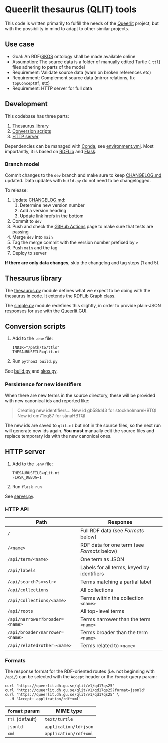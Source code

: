# Queerlit thesaurus (QLIT) tools

This code is written primarily to fulfill the needs of the [Queerlit](https://queerlit.dh.gu.se/) project, but with the possibility in mind to adapt to other similar projects.

## Use case

- Goal: An RDF/[SKOS](https://www.w3.org/2004/02/skos/) ontology shall be made available online
- Assumption: The source data is a folder of manually edited Turtle (`.ttl`) files adhering to parts of the model
- Requirement: Validate source data (warn on broken references etc)
- Requirement: Complement source data (mirror relations, fix `topConceptOf`, etc)
- Requirement: HTTP server for full data

## Development

This codebase has three parts:

1. [Thesaurus library](#thesaurus-library)
2. [Conversion scripts](#conversion-scripts)
3. [HTTP server](#http-server)

Dependencies can be managed with [Conda](https://docs.conda.io/en/latest/), see [environment.yml](./environment.yml). Most importantly, it is based on [RDFLib](https://rdflib.readthedocs.io/en/stable/) and [Flask](https://flask.palletsprojects.com/en/2.1.x/).

### Branch model

Commit changes to the `dev` branch and make sure to keep [CHANGELOG.md](CHANGELOG.md) updated. Data updates with `build.py` do not need to be changelogged.

To release:

1. Update [CHANGELOG.md](CHANGELOG.md):
   1. Determine new version number
   2. Add a version heading
   3. Update link hrefs in the bottom
2. Commit to `dev`
3. Push and check the [GitHub Actions](https://github.com/gu-gridh/queerlit-terms/actions) page to make sure that tests are passing
4. Merge `dev` into `main`
5. Tag the merge commit with the version number prefixed by `v`
6. Push `main` and the tag
7. Deploy to server

**If there are only data changes**, skip the changelog and tag steps (1 and 5).

## Thesaurus library

The [thesaurus.py](qlit/thesaurus.py) module defines what we expect to be doing with the thesaurus in code. It extends the RDFLib [Graph](https://rdflib.readthedocs.io/en/stable/apidocs/rdflib.html#rdflib.graph.Graph) class.

The [simple.py](qlit/simple.py) module redefines this slightly, in order to provide plain-JSON responses for use with the [Queerlit GUI](https://github.com/CDH-DevTeam/queerlit-gui).

## Conversion scripts

1. Add to the `.env` file:
   ```
   INDIR="/path/to/ttls"
   THESAURUSFILE=qlit.nt
   ```
2. Run `python3 build.py`

See [build.py](build.py) and [skos.py](qlit/skos.py).

### Persistence for new identifiers

When there are new terms in the source directory, these will be provided with new canonical ids and reported like:

> Creating new identifiers...
> New id gb58ld43 for stockholmareHBTQI
> New id om71eq87 for sånaHBTQI

The new ids are saved to `qlit.nt` but not in the source files, so the next run will generate new ids again. **You must** manually edit the source files and replace temporary ids with the new canonical ones.

## HTTP server

1. Add to the `.env` file:
   ```
   THESAURUSFILE=qlit.nt
   FLASK_DEBUG=1
   ```
2. Run `flask run`

See [server.py](qlit/server.py).

### HTTP API

| Path                           | Response                                    |
| ------------------------------ | ------------------------------------------- |
| `/`                            | Full RDF data (see _Formats_ below)         |
| `/<name>`                      | RDF data for one term (see _Formats_ below) |
| `/api/term/<name>`             | One term as JSON                            |
| `/api/labels`                  | Labels for all terms, keyed by identifiers  |
| `/api/search?s=<str>`          | Terms matching a partial label              |
| `/api/collections`             | All collections                             |
| `/api/collections/<name>`      | Terms within the collection `<name>`        |
| `/api/roots`                   | All top-level terms                         |
| `/api/narrower?broader=<name>` | Terms narrower than the term `<name>`       |
| `/api/broader?narrower=<name>` | Terms broader than the term `<name>`        |
| `/api/related?other=<name>`    | Terms related to `<name>`                   |

### Formats

The response format for the RDF-oriented routes (i.e. not beginning with `/api/`) can be selected with the `Accept` header or the `format` query param:

```
curl 'https://queerlit.dh.gu.se/qlit/v1/qd17qs25'
curl 'https://queerlit.dh.gu.se/qlit/v1/qd17qs25?format=jsonld'
curl 'https://queerlit.dh.gu.se/qlit/v1/qd17qs25' \
  -H 'Accept: application/rdf+xml'
```

| `format` param  | MIME type             |
| --------------- | --------------------- |
| `ttl` (default) | `text/turtle`         |
| `jsonld`        | `application/ld+json` |
| `xml`           | `application/rdf+xml` |
